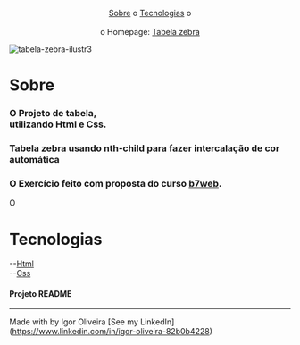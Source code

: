 <p align="center">
<a href="#sobre">Sobre</a> o
<a href="#sobre">Tecnologias</a> o
<br><br>
o Homepage:  <a href="https://igoroliveiranunes.github.io/Tabela-zebra/"> Tabela zebra</a>

![tabela-zebra-ilustr3](https://user-images.githubusercontent.com/93622964/179401269-fe3dd8f7-5614-4bbc-8adc-8a2eaca8e3cb.png)


# Sobre
<h3>O Projeto de tabela,<br>utilizando Html e Css.</h3>
<h3>Tabela zebra usando nth-child para fazer intercalação de cor automática</h3>
<h3>O Exercício feito com proposta do curso 
<a href="https://b7web.com.br">b7web</a>.</h3>
<p>O</p>

# Tecnologias
--<a href="https://www.learn-html.org">Html</a><br>
--<a href="https://www.css.org">Css</a><br>


<h4> Projeto README </h4>

---
Made with by Igor Oliveira [See my LinkedIn](<a href="https://www.linkedin.com/in/igor-oliveira-82b0b4228">https://www.linkedin.com/in/igor-oliveira-82b0b4228</a>)
